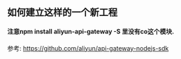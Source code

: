 ## 如何建立这样的一个新工程
#### 注意npm install aliyun-api-gateway -S 里没有co这个模块.
参考: https://github.com/aliyun/api-gateway-nodejs-sdk
